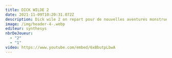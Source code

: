 ```yaml
---
title: DICK WILDE 2
date: 2021-11-09T10:20:31.072Z
description: Dick wile 2 on repart pour de nouvelles aventures monstrueuses et amusante
image: /img/header-4-.webp
editeur: synthesys
nbrDeJoueur:
  - "2"
  - "1"
video: https://www.youtube.com/embed/6xBbutpLbwA
---
```

